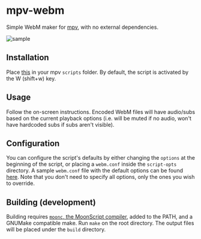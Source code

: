 # mpv-webm
Simple WebM maker for [mpv][mpv], with no external dependencies.

![sample](/img/sample.jpg)

## Installation
Place [this][build] in your mpv `scripts` folder. By default, the script is activated by the W (shift+w) key.

## Usage
Follow the on-screen instructions. Encoded WebM files will have audio/subs based on the current playback options (i.e. will be muted if no audio, won't have hardcoded subs if subs aren't visible).

## Configuration
You can configure the script's defaults by either changing the `options` at the beginning of the script, or placing a `webm.conf` inside the `script-opts` directory. A sample `webm.conf` file with the default options can be found [here][conf]. Note that you don't need to specify all options, only the ones you wish to override.

## Building (development)
Building requires [`moonc`, the MoonScript compiler][moonscript], added to the PATH, and a GNUMake compatible make. Run `make` on the root directory. The output files will be placed under the `build` directory.

[build]: https://github.com/ekisu/mpv-webm/releases/download/latest/webm.lua
[conf]: https://github.com/ekisu/mpv-webm/releases/download/latest/webm.conf
[mpv]: http://mpv.io
[moonscript]: http://moonscript.org

